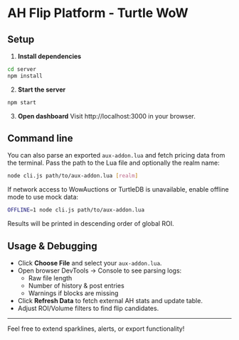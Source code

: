 # AH Flip Platform - Turtle WoW

## Setup

1. **Install dependencies**
```bash
cd server
npm install
```

2. **Start the server**
```bash
npm start
```

3. **Open dashboard**
Visit http://localhost:3000 in your browser.

## Command line

You can also parse an exported `aux-addon.lua` and fetch pricing data from the
terminal. Pass the path to the Lua file and optionally the realm name:

```bash
node cli.js path/to/aux-addon.lua [realm]
```

If network access to WowAuctions or TurtleDB is unavailable, enable offline mode
to use mock data:

```bash
OFFLINE=1 node cli.js path/to/aux-addon.lua
```

Results will be printed in descending order of global ROI.

## Usage & Debugging

- Click **Choose File** and select your `aux-addon.lua`.
- Open browser DevTools → Console to see parsing logs:
  - Raw file length
  - Number of history & post entries
  - Warnings if blocks are missing
- Click **Refresh Data** to fetch external AH stats and update table.
- Adjust ROI/Volume filters to find flip candidates.

---
Feel free to extend sparklines, alerts, or export functionality!

